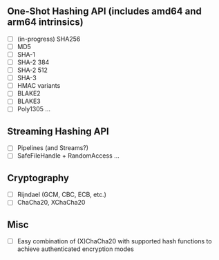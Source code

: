 ## One-Shot Hashing API (includes amd64 and arm64 intrinsics)
- [ ] (in-progress) SHA256
- [ ] MD5
- [ ] SHA-1
- [ ] SHA-2 384
- [ ] SHA-2 512
- [ ] SHA-3
- [ ] HMAC variants
- [ ] BLAKE2
- [ ] BLAKE3
- [ ] Poly1305
...

## Streaming Hashing API
- [ ] Pipelines (and Streams?)
- [ ] SafeFileHandle + RandomAccess
...

## Cryptography
- [ ] Rijndael (GCM, CBC, ECB, etc.)
- [ ] ChaCha20, XChaCha20

## Misc
- [ ] Easy combination of (X)ChaCha20 with supported hash functions to achieve authenticated encryption modes